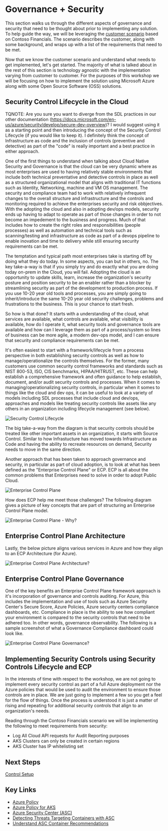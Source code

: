 # Governance + Security

This section walks us through the different aspects of governance and security that need to be thought about prior to implementing any solution. To help guide the way, we will be leveraging the [customer scenario](/customer-scenario/README.md) based on Contoso Financials. The scenario describes the customer, along with some background, and wraps up with a list of the requirements that need to be met.

Now that we know the customer scenario and understand what needs to get implemented, let's get started. The majority of what is talked about in the rest of this section is technology agnostic with the implementation varying from customer to customer. For the purposes of this workshop we will be focusing on how to implement the solution using Microsoft Azure along with some Open Source Software (OSS) solutions.

## Security Control Lifecycle in the Cloud

TQNOTE:  Are you sure you want to diverge from the SDL practices in our other documentation (https://docs.microsoft.com/en-us/azure/security/develop/secure-dev-overview)?  I would suggest using it as a starting point and then introducing the concept of the Security Control Lifecycle (if you would like to keep it).  I definitely think the concept of Infrastructure as code and the inclusion of controls (preventive and detective) as part of the "code" is really important and a best practice in either approach.

One of the first things to understand when talking about Cloud Native Security and Governance is that the cloud can be very dynamic where as most enterprises are used to having relatively stable environments that include both technical preventative and detective controls in place as well as a structured organizational model that aligns with traditional IT functions such as Identity, Networking, machine and VM OS management.  The security and compliance team had to work with relatively infrequent changes to the overall structure and infrastructure and the controls and monitoring required to achieve the enterprises security and risk obbjectives.  With the adopting the cloud and also in adopting dev/ops models, security ends up having to adapt to operate as part of those changes in order to not become an impedement to the business and progress.  Much of that includes how to create the right roles and responsibilities (people processes) as well as automation and technical tools such as scanning/testing and infrastructure as code as part of a devops pipeline to enable inovation and time to delivery while still ensuring security requirements can be met.


The temptation and typical path most enterprises take is starting off by doing what they do today.  In some aspects, you can but in others, no.  The key take-a-way is that if you simply try and do exactly what you are doing today on-prem in the Cloud, you will fail. Adopting the cloud is an opportunity to update skills, learn, increase the organization's security posture and position security to be an enabler rather than a blocker by streamlining security as part of the development to production process. If you use 10-20 year old tools and processes, you are simply going to inherit/introduce the same 10-20 year old security challenges, problems and frustrations to the business. This is your chance to start fresh.


So how is that done? It starts with a understanding of the cloud, what services are available, what controls are available, what visibility is available, how do I operate it, what security tools and governance tools are available and how can I leverage them as part of a process/system so lines of business can be more agile, a modern dev-ops model, and I can ensure that security and compliance requirements can be met.

It's often easiest to start with a framework/lifecycle from a process perspective in both establishing security controls as well as how to manage/operationalize the controls themselves.  For the former, many customers use common security control frameworks and standards such as NIST 800-53, ISO, CIS benchmarks, HIPAA/HITRUST, etc.  These can help establish a comprehensive framework and often guidance to help establish, document, and/or audit security controls and processes.  When it comes to managing/operationalizing security controls, in particular when it somes to things like the cloud and dev ops, it can be useful to look at a variety of models including SDL processes that include cloud and dev/ops, approaches and models like treating security controls like assets like any others in an organization including lifecycle management (see below).

![Security Control Lifecycle](/governance-security/img/SecurityControlLifecycle.png)

The big take-a-way from the diagram is that security controls should be treated like other important assets in an organization, it starts with Source Control. Similar to how Infrastucture has moved towards Infrastructure as Code and having the ability to recreate resources on demand, Security needs to move in the same direction.


Another approach that has been taken to approach governance and security, in particular as part of cloud adoption, is to look at what has been defined as the "Enterprise Control Plane" or ECP.  ECP is all about the common problems that Enterprises need to solve in order to adopt Public Cloud.


![Enterprise Control Plane](/governance-security/img/EnterpriseControlPlane.png)

How does ECP help me meet those challenges? The following diagram gives a picture of key concepts that are part of structuring an Enterprise Control Plane model.

![Enterprise Control Plane - Why?](/governance-security/img/EnterpriseControlPlaneWhy.png)

## Enterprise Control Plane Architecture

Lastly, the below picture aligns various services in Azure and how they align to an ECP Architecture (for Azure).

![Enterprise Control Plane Architecture?](/governance-security/img/EnterpriseControlPlaneArchitecture.png)

## Enterprise Control Plane Governance

One of the key benefits an Enterprise Control Plane framework approach is it's incorporation of governance and controls auditing.  For Azure, this includes the implementation and use of tools such as Azure Security Center's Secure Score, Azure Policies, Azure security centers compliance dashboards, etc.  Compliance in place is the ability to see how compliant your environment is compared to the security controls that need to be adhered too. In other words, governance observability. The following is a sample screenshot of what a Governance Compliance dashboard could look like.

![Enterprise Control Plane Governance?](/governance-security/img/EnterpriseControlPlaneGovernance.png)

## Implementing Security Controls using Security Controls Lifecycle and ECP

In the interests of time with respect to the workshop, we are not going to implement every security control as part of a full Azure deployment nor the Azure policies that would be used to audit the environment to ensure those controls are in place.  We are just going to implement a few so you get a feel for the flow of things. Once the process is understood it is just a matter of rising and repeating for additional security controls that align to an organization's needs.

Reading through the Contoso Financials scenario we will be implementing the following to meet requirements from security:

* Log All Cloud API requests for Audit Reporting purposes
* AKS Clusters can only be created in certain regions
* AKS Cluster has IP whitelisting set

## Next Steps

[Control Setup](/governance-security/CONTROL_SETUP.md)

## Key Links

* [Azure Policy](https://docs.microsoft.com/en-us/azure/governance/policy/overview)
* [Azure Policy for AKS](https://docs.microsoft.com/en-us/azure/governance/policy/concepts/rego-for-aks)
* [Azure Security Center (ASC)](https://docs.microsoft.com/en-us/azure/security-center/security-center-intro)
* [Detecting Threats Targeting Containers with ASC](https://azure.microsoft.com/en-us/blog/detecting-threats-targeting-containers-with-azure-security-center/)
* [Understand ASC Container Recommendations](https://docs.microsoft.com/en-us/azure/security-center/security-center-container-recommendations)
